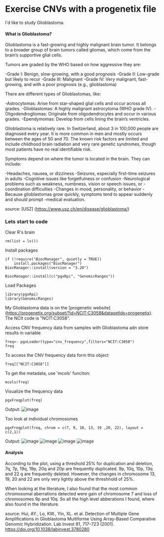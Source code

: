# Exercise CNVs with a progenetix file

I'd like to study Glioblastoma.
#### What is Glioblastoma?

Glioblastoma is a fast-growing and highly malignant brain tumor. It belongs to a broader group of brain tumors called gliomas, which come from the brain’s supportive glial cells.

Tumors are graded by the WHO based on how aggressive they are:

-Grade I: Benign, slow-growing, with a good prognosis
-Grade II: Low-grade but likely to recur
-Grade III: Malignant
-Grade IV: Very malignant, fast-growing, and with a poor prognosis (e.g., glioblastoma)

There are different types of Glioblastomas, like: 

-Astrocytomas: Arise from star-shaped glial cells and occur across all grades.
-Glioblastomas: A highly malignant astrocytoma (WHO grade IV).
-Oligodendrogliomas: Originate from oligodendrocytes and occur in various grades.
-Ependymomas: Develop from cells lining the brain’s ventricles.

Glioblastoma is relatively rare. In Switzerland, about 3 in 100,000 people are diagnosed every year. It is more common in men and mostly occurs between the ages of 50 and 70. The known risk factors are limited and include childhood brain radiation and very rare genetic syndromes, though most patients have no real identifiable risk.

Symptoms depend on where the tumor is located in the brain. They can include:

-Headaches, nausea, or dizziness
-Seizures, especially first-time seizures in adults
-Cognitive issues like forgetfulness or confusion
-Neurological problems such as weakness, numbness, vision or speech issues, or -coordination difficulties
-Changes in mood, personality, or behavior
-Because glioblastomas grow quickly, symptoms tend to appear suddenly and should prompt -medical evaluation.

source: [USZ] (https://www.usz.ch/en/disease/glioblastoma/)
### Lets start to code

Clear R's brain
```{r}
rm(list = ls())
```

Install packages
```{r eval = FALSE}
if (!require("BiocManager", quietly = TRUE))
    install.packages("BiocManager")
BiocManager::install(version = "3.20")

BiocManager::install(c("pgxRpi", "GenomicRanges"))
```
Load Packages
```{r}
library(pgxRpi)
library(GenomicRanges)
```

My Glioblastoma data is on the [progenetic website] (https://progenetix.org/subset/?id=NCIT:C3058&datasetIds=progenetix).
The NCIt code is "NCIT:C3058". 

Access CNV frequency data from samples with Glioblastoma adn store results in variable
```{r}
freq<- pgxLoader(type="cnv_frequency",filters="NCIT:C3058")
freq
```

To access the CNV frequency data form this object
```{r}
freq[["NCIT:C3058"]]
```

To get the metadata, use 'mcols' funciton: 
```{r}
mcols(freq)
```
Visualize the frequency data
```{r, fig.width=12, fig.height=6}
pgxFreqplot(freq)
```
Output: 
![image](https://github.com/user-attachments/assets/1c3a590f-0b86-4384-be97-23fb6c4b3f7b)

Too look at individual chromosomes
```{r}
pgxFreqplot(freq, chrom = c(7, 9, 10, 13, 19 ,20, 22), layout = c(2,1))
```
Output: 
![image](https://github.com/user-attachments/assets/0e05f227-a18d-4c4e-9d3d-e9bc9e3e1c39)
![image](https://github.com/user-attachments/assets/86bd46c6-0170-4cb6-8b9f-5517df9cc9a8)
![image](https://github.com/user-attachments/assets/5a1076f3-80c0-4ee7-8bd4-a0a43f266298)
![image](https://github.com/user-attachments/assets/9cd60c20-caa9-4fc7-99cd-444ec0a2042b)
#### Analysis
According to the plot, using a threshold 25% for duplication and deletion, 
7q, 7p, 19q, 19p, 20q and 20p are frequently duplicated. 9p, 10q, 10p, 13q and 22 q are frequently deleted. However, the changes in chromosome 13, 19, 20 and 22 are only very lightly above the threshhold of 25%. 

When looking at the literature, I also found that the most common chromosomal aberrations detected were gain of chromosome 7 and loss of chromosomes 9p and 10q. So all the high level abberations I found, where also found in the literature. 

source: Hui, AY., Lo, KW., Yin, XL. et al. Detection of Multiple Gene Amplifications in Glioblastoma Multiforme Using Array-Based Comparative Genomic Hybridization. Lab Invest 81, 717–723 (2001). https://doi.org/10.1038/labinvest.3780280
